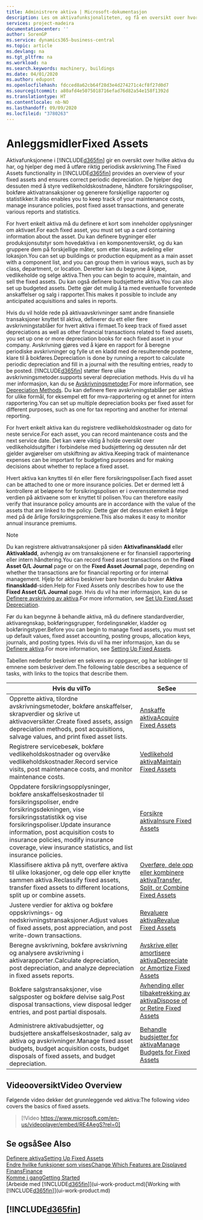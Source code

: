 ```yaml
---
title: Administrere aktiva | Microsoft-dokumentasjon
description: Les om aktivafunksjonaliteten, og få en oversikt over hvordan du arbeider med aktiva.
services: project-madeira
documentationcenter: ''
author: SorenGP
ms.service: dynamics365-business-central
ms.topic: article
ms.devlang: na
ms.tgt_pltfrm: na
ms.workload: na
ms.search.keywords: machinery, buildings
ms.date: 04/01/2020
ms.author: edupont
ms.openlocfilehash: fdcced8a62cb64f28d3e4d274271c4cf8f27d0d7
ms.sourcegitcommit: a80afd4e5075018716efad76d82a54e158f1392d
ms.translationtype: HT
ms.contentlocale: nb-NO
ms.lasthandoff: 09/09/2020
ms.locfileid: "3780263"
---
```

# <a name="fixed-assets"></a><span data-ttu-id="e4f82-103">Anleggsmidler</span><span class="sxs-lookup"><span data-stu-id="e4f82-103">Fixed Assets</span></span>
<span data-ttu-id="e4f82-104">Aktivafunksjonene i [!INCLUDE[d365fin](includes/d365fin_md.md)] gir en oversikt over hvilke aktiva du har, og hjelper deg med å utføre riktig periodisk avskrivning.</span><span class="sxs-lookup"><span data-stu-id="e4f82-104">The Fixed Assets functionality in [!INCLUDE[d365fin](includes/d365fin_md.md)] provides an overview of your fixed assets and ensures correct periodic depreciation.</span></span> <span data-ttu-id="e4f82-105">De hjelper deg dessuten med å styre vedlikeholdskostnadene, håndtere forsikringspoliser, bokføre aktivatransaksjoner og generere forskjellige rapporter og statistikker.</span><span class="sxs-lookup"><span data-stu-id="e4f82-105">It also enables you to keep track of your maintenance costs, manage insurance policies, post fixed asset transactions, and generate various reports and statistics.</span></span>

<span data-ttu-id="e4f82-106">For hvert enkelt aktiva må du definere et kort som inneholder opplysninger om aktivaet.</span><span class="sxs-lookup"><span data-stu-id="e4f82-106">For each fixed asset, you must set up a card containing information about the asset.</span></span> <span data-ttu-id="e4f82-107">Du kan definere bygninger eller produksjonsutstyr som hovedaktiva i en komponentoversikt, og du kan gruppere dem på forskjellige måter, som etter klasse, avdeling eller lokasjon.</span><span class="sxs-lookup"><span data-stu-id="e4f82-107">You can set up buildings or production equipment as a main asset with a component list, and you can group them in various ways, such as by class, department, or location.</span></span> <span data-ttu-id="e4f82-108">Deretter kan du begynne å kjøpe, vedlikeholde og selge aktiva.</span><span class="sxs-lookup"><span data-stu-id="e4f82-108">Then you can begin to acquire, maintain, and sell the fixed assets.</span></span> <span data-ttu-id="e4f82-109">Du kan også definere budsjetterte aktiva.</span><span class="sxs-lookup"><span data-stu-id="e4f82-109">You can also set up budgeted assets.</span></span> <span data-ttu-id="e4f82-110">Dette gjør det mulig å ta med eventuelle forventede anskaffelser og salg i rapporter.</span><span class="sxs-lookup"><span data-stu-id="e4f82-110">This makes it possible to include any anticipated acquisitions and sales in reports.</span></span>

<span data-ttu-id="e4f82-111">Hvis du vil holde rede på aktivaavskrivninger samt andre finansielle transaksjoner knyttet til aktiva, definerer du ett eller flere avskrivningstablåer for hvert aktiva i firmaet.</span><span class="sxs-lookup"><span data-stu-id="e4f82-111">To keep track of fixed asset depreciations as well as other financial transactions related to fixed assets, you set up one or more depreciation books for each fixed asset in your company.</span></span> <span data-ttu-id="e4f82-112">Avskrivning gjøres ved å kjøre en rapport for å beregne periodiske avskrivninger og fylle ut en kladd med de resulterende postene, klare til å bokføres.</span><span class="sxs-lookup"><span data-stu-id="e4f82-112">Depreciation is done by running a report to calculate periodic depreciation and fill in a journal with the resulting entries, ready to be posted.</span></span> [!INCLUDE[d365fin](includes/d365fin_md.md)] <span data-ttu-id="e4f82-113">støtter flere ulike avskrivningsmetoder.</span><span class="sxs-lookup"><span data-stu-id="e4f82-113">supports several depreciation methods.</span></span> <span data-ttu-id="e4f82-114">Hvis du vil ha mer informasjon, kan du se [Avskrivningsmetoder](fa-depreciation-methods.md).</span><span class="sxs-lookup"><span data-stu-id="e4f82-114">For more information, see [Depreciation Methods](fa-depreciation-methods.md).</span></span> <span data-ttu-id="e4f82-115">Du kan definere flere avskrivningstablåer per aktiva for ulike formål, for eksempel ett for mva-rapportering og et annet for intern rapportering.</span><span class="sxs-lookup"><span data-stu-id="e4f82-115">You can set up multiple depreciation books per fixed asset for different purposes, such as one for tax reporting and another for internal reporting.</span></span>

<span data-ttu-id="e4f82-116">For hvert enkelt aktiva kan du registrere vedlikeholdskostnader og dato for neste service.</span><span class="sxs-lookup"><span data-stu-id="e4f82-116">For each asset, you can record maintenance costs and the next service date.</span></span> <span data-ttu-id="e4f82-117">Det kan være viktig å holde oversikt over vedlikeholdsutgifter i forbindelse med budsjettering og dessuten når det gjelder avgjørelser om utskiftning av aktiva.</span><span class="sxs-lookup"><span data-stu-id="e4f82-117">Keeping track of maintenance expenses can be important for budgeting purposes and for making decisions about whether to replace a fixed asset.</span></span>

<span data-ttu-id="e4f82-118">Hvert aktiva kan knyttes til én eller flere forsikringspoliser.</span><span class="sxs-lookup"><span data-stu-id="e4f82-118">Each fixed asset can be attached to one or more insurance policies.</span></span> <span data-ttu-id="e4f82-119">Det er dermed lett å kontrollere at beløpene for forsikringspolisen er i overensstemmelse med verdien på aktivaene som er knyttet til polisen.</span><span class="sxs-lookup"><span data-stu-id="e4f82-119">You can therefore easily verify that insurance policy amounts are in accordance with the value of the assets that are linked to the policy.</span></span> <span data-ttu-id="e4f82-120">Dette gjør det dessuten enkelt å følge med på de årlige forsikringspremiene.</span><span class="sxs-lookup"><span data-stu-id="e4f82-120">This also makes it easy to monitor annual insurance premiums.</span></span>

> [!NOTE]  
>   <span data-ttu-id="e4f82-121">Du kan registrere aktivatransaksjoner på siden **Aktivafinanskladd** eller **Aktivakladd**, avhengig av om transaksjonene er for finansiell rapportering eller intern håndtering.</span><span class="sxs-lookup"><span data-stu-id="e4f82-121">You can record fixed asset transactions on the **Fixed Asset G/L Journal** page or on the **Fixed Asset Journal** page, depending on whether the transactions are for financial reporting or for internal management.</span></span> <span data-ttu-id="e4f82-122">Hjelp for aktiva beskriver bare hvordan du bruker **Aktiva finanskladd**-siden.</span><span class="sxs-lookup"><span data-stu-id="e4f82-122">Help for Fixed Assets only describes how to use the **Fixed Asset G/L Journal** page.</span></span> <span data-ttu-id="e4f82-123">Hvis du vil ha mer informasjon, kan du se [Definere avskriving av aktiva](fa-how-setup-depreciation.md).</span><span class="sxs-lookup"><span data-stu-id="e4f82-123">For more information, see [Set Up Fixed Asset Depreciation](fa-how-setup-depreciation.md).</span></span>

<span data-ttu-id="e4f82-124">Før du kan begynne å behandle aktiva, må du definere standardverdier, aktivaregnskap, bokføringsgrupper, fordelingsnøkler, kladder og bokføringstyper.</span><span class="sxs-lookup"><span data-stu-id="e4f82-124">Before you can begin to manage fixed assets, you must set up default values, fixed asset accounting, posting groups, allocation keys, journals, and posting types.</span></span> <span data-ttu-id="e4f82-125">Hvis du vil ha mer informasjon, kan du se [Definere aktiva](fa-setup.md).</span><span class="sxs-lookup"><span data-stu-id="e4f82-125">For more information, see [Setting Up Fixed Assets](fa-setup.md).</span></span>

<span data-ttu-id="e4f82-126">Tabellen nedenfor beskriver en sekvens av oppgaver, og har koblinger til emnene som beskriver dem.</span><span class="sxs-lookup"><span data-stu-id="e4f82-126">The following table describes a sequence of tasks, with links to the topics that describe them.</span></span>

| <span data-ttu-id="e4f82-127">Hvis du vil</span><span class="sxs-lookup"><span data-stu-id="e4f82-127">To</span></span> | <span data-ttu-id="e4f82-128">Se</span><span class="sxs-lookup"><span data-stu-id="e4f82-128">See</span></span> |
| --- | --- |
| <span data-ttu-id="e4f82-129">Opprette aktiva, tilordne avskrivningsmetoder, bokføre anskaffelser, skrapverdier og skrive ut aktivaoversikter.</span><span class="sxs-lookup"><span data-stu-id="e4f82-129">Create fixed assets, assign depreciation methods, post acquisitions, salvage values, and print fixed asset lists.</span></span> |[<span data-ttu-id="e4f82-130">Anskaffe aktiva</span><span class="sxs-lookup"><span data-stu-id="e4f82-130">Acquire Fixed Assets</span></span>](fa-how-acquire.md) |
| <span data-ttu-id="e4f82-131">Registrere servicebesøk, bokføre vedlikeholdskostnader og overvåke vedlikeholdskostnader.</span><span class="sxs-lookup"><span data-stu-id="e4f82-131">Record service visits, post maintenance costs, and monitor maintenance costs.</span></span> |[<span data-ttu-id="e4f82-132">Vedlikehold aktiva</span><span class="sxs-lookup"><span data-stu-id="e4f82-132">Maintain Fixed Assets</span></span>](fa-how-maintain.md) |
| <span data-ttu-id="e4f82-133">Oppdatere forsikringsopplysninger, bokføre anskaffelseskostnader til forsikringspoliser, endre forsikringsdekningen, vise forsikringsstatistikk og vise forsikringspoliser.</span><span class="sxs-lookup"><span data-stu-id="e4f82-133">Update insurance information, post acquisition costs to insurance policies, modify insurance coverage, view insurance statistics, and list insurance policies.</span></span> |[<span data-ttu-id="e4f82-134">Forsikre aktiva</span><span class="sxs-lookup"><span data-stu-id="e4f82-134">Insure Fixed Assets</span></span>](fa-how-insure.md) |
| <span data-ttu-id="e4f82-135">Klassifisere aktiva på nytt, overføre aktiva til ulike lokasjoner, og dele opp eller knytte sammen aktiva.</span><span class="sxs-lookup"><span data-stu-id="e4f82-135">Reclassify fixed assets, transfer fixed assets to different locations, split up or combine assets.</span></span> |[<span data-ttu-id="e4f82-136">Overføre, dele opp eller kombinere aktiva</span><span class="sxs-lookup"><span data-stu-id="e4f82-136">Transfer, Split, or Combine Fixed Assets</span></span>](fa-how-trans-split-combine.md) |
| <span data-ttu-id="e4f82-137">Justere verdier for aktiva og bokføre oppskrivnings- og nedskrivningstransaksjoner.</span><span class="sxs-lookup"><span data-stu-id="e4f82-137">Adjust values of fixed assets, post appreciation, and post write-down transactions.</span></span> |[<span data-ttu-id="e4f82-138">Revaluere aktiva</span><span class="sxs-lookup"><span data-stu-id="e4f82-138">Revalue Fixed Assets</span></span>](fa-how-revalue.md) |
| <span data-ttu-id="e4f82-139">Beregne avskrivning, bokføre avskrivning og analysere avskrivning i aktivarapporter.</span><span class="sxs-lookup"><span data-stu-id="e4f82-139">Calculate depreciation, post depreciation, and  analyze depreciation in fixed assets reports.</span></span> |[<span data-ttu-id="e4f82-140">Avskrive eller amortisere aktiva</span><span class="sxs-lookup"><span data-stu-id="e4f82-140">Depreciate or Amortize Fixed Assets</span></span>](fa-how-depreciate-amortize.md) |
| <span data-ttu-id="e4f82-141">Bokføre salgstransaksjoner, vise salgsposter og bokføre delvise salg.</span><span class="sxs-lookup"><span data-stu-id="e4f82-141">Post disposal transactions, view disposal ledger entries, and post partial disposals.</span></span> |[<span data-ttu-id="e4f82-142">Avhending eller tilbaketrekking av aktiva</span><span class="sxs-lookup"><span data-stu-id="e4f82-142">Dispose of or Retire Fixed Assets</span></span>](fa-how-dispose-retire.md) |
| <span data-ttu-id="e4f82-143">Administrere aktivabudsjetter, og budsjettere anskaffelseskostnader, salg av aktiva og avskrivninger.</span><span class="sxs-lookup"><span data-stu-id="e4f82-143">Manage fixed asset budgets, budget acquisition costs, budget disposals of fixed assets, and budget depreciation.</span></span> |[<span data-ttu-id="e4f82-144">Behandle budsjetter for aktiva</span><span class="sxs-lookup"><span data-stu-id="e4f82-144">Manage Budgets for Fixed Assets</span></span>](fa-how-manage-budgets.md) |

## <a name="video-overview"></a><span data-ttu-id="e4f82-145">Videooversikt</span><span class="sxs-lookup"><span data-stu-id="e4f82-145">Video Overview</span></span>
<span data-ttu-id="e4f82-146">Følgende video dekker det grunnleggende ved aktiva:</span><span class="sxs-lookup"><span data-stu-id="e4f82-146">The following video covers the basics of fixed assets.</span></span>

> [!Video https://www.microsoft.com/en-us/videoplayer/embed/RE4AegS?rel=0]

## <a name="see-also"></a><span data-ttu-id="e4f82-147">Se også</span><span class="sxs-lookup"><span data-stu-id="e4f82-147">See Also</span></span>
[<span data-ttu-id="e4f82-148">Definere aktiva</span><span class="sxs-lookup"><span data-stu-id="e4f82-148">Setting Up Fixed Assets</span></span>](fa-setup.md)  
[<span data-ttu-id="e4f82-149">Endre hvilke funksjoner som vises</span><span class="sxs-lookup"><span data-stu-id="e4f82-149">Change Which Features are Displayed</span></span>](ui-experiences.md)  
[<span data-ttu-id="e4f82-150">Finans</span><span class="sxs-lookup"><span data-stu-id="e4f82-150">Finance</span></span>](finance.md)  
[<span data-ttu-id="e4f82-151">Komme i gang</span><span class="sxs-lookup"><span data-stu-id="e4f82-151">Getting Started</span></span>](product-get-started.md)  
<span data-ttu-id="e4f82-152">[Arbeide med [!INCLUDE[d365fin](includes/d365fin_md.md)]](ui-work-product.md)</span><span class="sxs-lookup"><span data-stu-id="e4f82-152">[Working with [!INCLUDE[d365fin](includes/d365fin_md.md)]](ui-work-product.md)</span></span>

## [!INCLUDE[d365fin](includes/free_trial_md.md)]  
 
